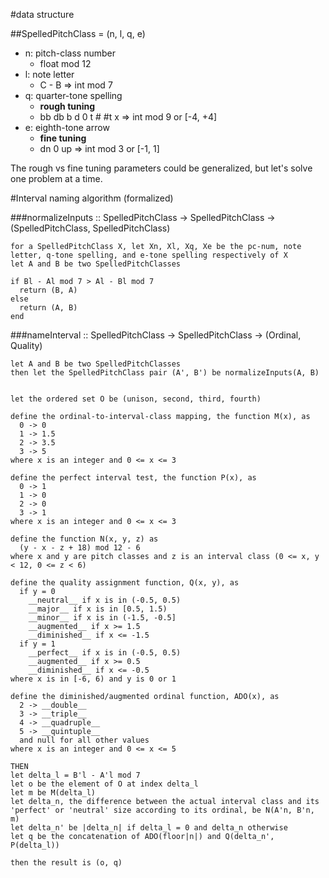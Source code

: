 #data structure

##SpelledPitchClass = (n, l, q, e)

* n: pitch-class number
  * float mod 12
* l: note letter 
  * C - B => int mod 7
* q: quarter-tone spelling
  * __rough tuning__
  * bb db b d 0 t # #t x => int mod 9 or [-4, +4]
* e: eighth-tone arrow 
  * __fine tuning__
  * dn 0 up => int mod 3 or [-1, 1]
  
The rough vs fine tuning parameters could be generalized, but let's solve one problem at a time.

#Interval naming algorithm (formalized)

###normalizeInputs :: SpelledPitchClass -> SpelledPitchClass -> (SpelledPitchClass, SpelledPitchClass)

```
for a SpelledPitchClass X, let Xn, Xl, Xq, Xe be the pc-num, note letter, q-tone spelling, and e-tone spelling respectively of X
let A and B be two SpelledPitchClasses

if Bl - Al mod 7 > Al - Bl mod 7
  return (B, A)
else
  return (A, B)
end
```

###nameInterval :: SpelledPitchClass -> SpelledPitchClass -> (Ordinal, Quality)

```
let A and B be two SpelledPitchClasses
then let the SpelledPitchClass pair (A', B') be normalizeInputs(A, B)


let the ordered set O be (unison, second, third, fourth)

define the ordinal-to-interval-class mapping, the function M(x), as
  0 -> 0
  1 -> 1.5
  2 -> 3.5
  3 -> 5
where x is an integer and 0 <= x <= 3
  
define the perfect interval test, the function P(x), as
  0 -> 1
  1 -> 0
  2 -> 0
  3 -> 1
where x is an integer and 0 <= x <= 3
  
define the function N(x, y, z) as
  (y - x - z + 18) mod 12 - 6
where x and y are pitch classes and z is an interval class (0 <= x, y < 12, 0 <= z < 6)
  
define the quality assignment function, Q(x, y), as
  if y = 0
    __neutral__ if x is in (-0.5, 0.5)
    __major__ if x is in [0.5, 1.5)
    __minor__ if x is in (-1.5, -0.5]
    __augmented__ if x >= 1.5
    __diminished__ if x <= -1.5
  if y = 1
    __perfect__ if x is in (-0.5, 0.5)
    __augmented__ if x >= 0.5
    __diminished__ if x <= -0.5
where x is in [-6, 6) and y is 0 or 1

define the diminished/augmented ordinal function, ADO(x), as
  2 -> __double__
  3 -> __triple__
  4 -> __quadruple__
  5 -> __quintuple__
  and null for all other values
where x is an integer and 0 <= x <= 5
  
THEN
let delta_l = B'l - A'l mod 7
let o be the element of O at index delta_l
let m be M(delta_l)
let delta_n, the difference between the actual interval class and its 'perfect' or 'neutral' size according to its ordinal, be N(A'n, B'n, m)
let delta_n' be |delta_n| if delta_l = 0 and delta_n otherwise
let q be the concatenation of ADO(floor|n|) and Q(delta_n', P(delta_l))

then the result is (o, q)
```
